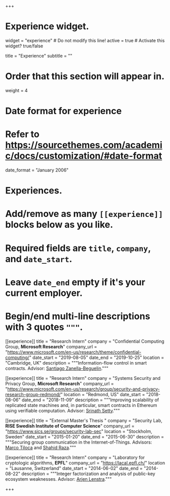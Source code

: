 +++
# Experience widget.
widget = "experience"  # Do not modify this line!
active = true  # Activate this widget? true/false

title = "Experience"
subtitle = ""

# Order that this section will appear in.
weight = 4

# Date format for experience
#   Refer to https://sourcethemes.com/academic/docs/customization/#date-format
date_format = "January 2006"

# Experiences.
#   Add/remove as many `[[experience]]` blocks below as you like.
#   Required fields are `title`, `company`, and `date_start`.
#   Leave `date_end` empty if it's your current employer.
#   Begin/end multi-line descriptions with 3 quotes `"""`.
[[experience]]
  title = "Research Intern"
  company = "Confidential Computing Group, **Microsoft Research**"
  company_url = "https://www.microsoft.com/en-us/research/theme/confidential-computing/"
  date_start = "2019-08-05"
  date_end = "2019-10-25"
  location = "Cambridge, UK"
  description = """Information-flow control in smart contracts. 
  Advisor: [Santiago Zanella-Beguelin](https://www.microsoft.com/en-us/research/people/santiago/)."""
  
[[experience]]
  title = "Research Intern"
  company = "Systems Security and Privacy Group, **Microsoft Research**"
  company_url = "https://www.microsoft.com/en-us/research/group/security-and-privacy-research-group-redmond/"
  location = "Redmond, US"
  date_start = "2018-08-06"
  date_end = "2018-11-09"
  description = """Improving scalability of replicated state machines and, in particular, smart contracts in Ethereum 
  using verifiable computation. Advisor: [Srinath Setty](http://srinathsetty.net/)."""

[[experience]]
  title = "External Master's Thesis "
  company = "Security Lab, **RISE Swedish Institute of Computer Science**"
  company_url = "https://www.sics.se/groups/security-lab-sec"
  location = "Stockholm, Sweden"
  date_start = "2015-01-20"
  date_end = "2015-06-30"
  description = """Securing group communication in the Internet-of-Things.
  Advisors: [Marco Tiloca](https://www.ri.se/en/marco-tiloca) and [Shahid Raza](https://www.ri.se/en/shahid-raza)."""

[[experience]]
  title = "Research Intern"
  company = "Laboratory for cryptologic algorithms, **EPFL**"
  company_url = "https://lacal.epfl.ch/"
  location = "Lausanne, Switzerland"
  date_start = "2014-06-02"
  date_end = "2014-08-22"
  description = """Integer factorization and analysis of public-key ecosystem weaknesses. 
  Advisor: [Arjen Lenstra](https://people.epfl.ch/arjen.lenstra)."""

+++
